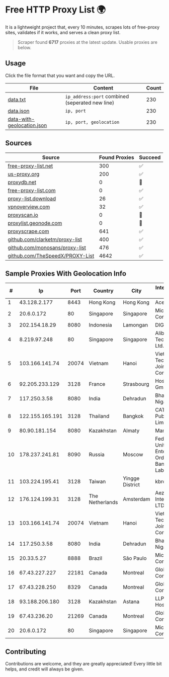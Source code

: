 
# Free HTTP Proxy List 🌍

It is a lightweight project that, every 10 minutes, scrapes lots of free-proxy sites, validates if it works, and serves a clean proxy list.


> Scraper found **6717** proxies at the latest update. Usable proxies are below.

## Usage

Click the file format that you want and copy the URL.


|File|Content|Count|
|----|-------|-----|
|[data.txt](https://raw.githubusercontent.com/themiralay/Proxy-List-World/master/data.txt)|`ip_address:port` combined (seperated new line)|230|
|[data.json](https://raw.githubusercontent.com/themiralay/Proxy-List-World/master/data.json)|`ip, port`|230|
|[data-with-geolocation.json](https://raw.githubusercontent.com/themiralay/Proxy-List-World/master/data-with-geolocation.json)|`ip, port, geolocation`|230|

## Sources

|Source|Found Proxies|Succeed|
|------|-------------|-------|
|[free-proxy-list.net](https://free-proxy-list.net)|300|✅|
|[us-proxy.org](https://www.us-proxy.org)|200|✅|
|[proxydb.net](http://proxydb.net)|0|🚫|
|[free-proxy-list.com](https://free-proxy-list.com/?page=&port=&type%5B%5D=http&type%5B%5D=https&up_time=0&search=Search)|0|✅|
|[proxy-list.download](https://www.proxy-list.download/HTTP)|26|✅|
|[vpnoverview.com](https://vpnoverview.com/privacy/anonymous-browsing/free-proxy-servers)|32|✅|
|[proxyscan.io](https://www.proxyscan.io)|0|🚫|
|[proxylist.geonode.com](https://proxylist.geonode.com/api/proxy-list?limit=300&page=1&sort_by=lastChecked&sort_type=desc&protocols=http,https)|0|🚫|
|[proxyscrape.com](https://api.proxyscrape.com/v2/?request=displayproxies&protocol=http&timeout=10000&country=all&ssl=all&anonymity=all)|641|✅|
|[github.com/clarketm/proxy-list](https://raw.githubusercontent.com/clarketm/proxy-list/master/proxy-list-raw.txt)|400|✅|
|[github.com/monosans/proxy-list](https://raw.githubusercontent.com/monosans/proxy-list/main/proxies/http.txt)|476|✅|
|[github.com/TheSpeedX/PROXY-List](https://raw.githubusercontent.com/TheSpeedX/PROXY-List/master/http.txt)|4642|✅|


## Sample Proxies With Geolocation Info

|#|Ip|Port|Country|City|Internet Service Provider|
|-|--|----|-------|----|-------------------------|
|1|43.128.2.177|8443|Hong Kong|Hong Kong|Aceville Pte.ltd|
|2|20.6.0.172|80|Singapore|Singapore|Microsoft Corporation|
|3|202.154.18.29|8080|Indonesia|Lamongan|DIGITNET|
|4|8.219.97.248|80|Singapore|Singapore|Alibaba (US) Technology Co., Ltd.|
|5|103.166.141.74|20074|Vietnam|Hanoi|Viet NAM Cloud Technology Joint Stock Company|
|6|92.205.233.129|3128|France|Strasbourg|Host Europe GmbH|
|7|117.250.3.58|8080|India|Dehradun|Bharat Sanchar Nigam Ltd|
|8|122.155.165.191|3128|Thailand|Bangkok|CAT Telecom Public Company Limited|
|9|80.90.181.154|8080|Kazakhstan|Almaty|Mamaev|
|10|178.237.241.81|8090|Russia|Moscow|Federal State Unitary Enterprise of the Order of the Red Banner of Labour "Russ|
|11|103.224.195.41|3128|Taiwan|Yingge District|kbro CO. Ltd.|
|12|176.124.199.31|3128|The Netherlands|Amsterdam|Aeza International LTD|
|13|103.166.141.74|20074|Vietnam|Hanoi|Viet NAM Cloud Technology Joint Stock Company|
|14|117.250.3.58|8080|India|Dehradun|Bharat Sanchar Nigam Ltd|
|15|20.33.5.27|8888|Brazil|São Paulo|Microsoft Corporation|
|16|67.43.227.227|22181|Canada|Montreal|GloboTech Communications|
|17|67.43.228.250|8329|Canada|Montreal|GloboTech Communications|
|18|93.188.206.180|3128|Kazakhstan|Astana|LLP "Kompaniya Hoster.KZ"|
|19|67.43.236.20|21269|Canada|Montreal|GloboTech Communications|
|20|20.6.0.172|80|Singapore|Singapore|Microsoft Corporation|



## Contributing

Contributions are welcome, and they are greatly appreciated! Every
little bit helps, and credit will always be given.

